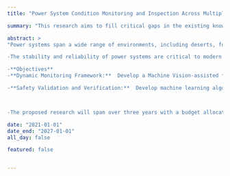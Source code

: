 ```yaml
---
title: "Power System Condition Monitoring and Inspection Across Multiple Geographical and Weather Conditions"

summary: "This research aims to fill critical gaps in the existing knowledge base surrounding autonomous driving technologies under challenging geological conditions."

abstract: >
"Power systems span a wide range of environments, including deserts, forests, mountainous regions, and tundra landscapes. These systems are exposed to extreme weather conditions like heavy snow, rain, fog, and heat, which can accelerate wear and lead to system failures. Traditional methods for inspecting power infrastructure are time-consuming, labor-intensive, and often dangerous, especially in remote or difficult-to-reach locations.

-The stability and reliability of power systems are critical to modern infrastructure, but maintaining these systems in geographically diverse regions and under varying weather conditions poses significant challenges. This research proposes a geospatially adaptive framework that integrates Unmanned Aerial Vehicles (UAVs), advanced sensors, and machine learning techniques to monitor and inspect power systems in real-time. By leveraging UAVs and autonomous inspection methods, this research aims to enhance power system reliability through continuous monitoring in environments ranging from deserts to mountainous regions, and under weather conditions such as heavy rain, snow, and fog. This approach will enable more efficient, safe, and precise condition assessment of power grids in both urban and remote locations.

-**Objectives**
-**Dynamic Monitoring Framework:**  Develop a Machine Vision-assisted framework capable of adapting to various geographical terrains (deserts, forests, mountains, tundra) and weather conditions (rain, fog, snow, extreme heat)

-**Safety Validation and Verification:**  Develop machine learning algorithms that take into account the geographical and environmental context to optimize UAV flight patterns, sensor positioning, and data collection strategies for different conditions. Ensure that UAVs can operate autonomously and safely under adverse weather conditions, minimizing the risk of system failures and reducing the need for manual inspections.



-The proposed research will span over three years with a budget allocated for equipment, personnel, and field testing. A detailed budget breakdown and timeline will be provided upon request."

date: "2021-01-01"
date_end: "2027-01-01"
all_day: false

featured: false


---
```


